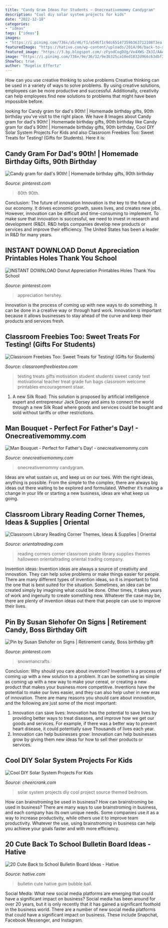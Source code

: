 ```yaml
---
title: "Candy Gram Ideas For Students ~ Onecreativemommy Candygram"
description: "Cool diy solar system projects for kids"
date: "2022-12-18"
categories:
- "ideas"
tags: ["ideas"]
images:
- "https://i.pinimg.com/736x/a5/46/f1/a546f1c9dc65147359b363712108f3ea.jpg"
featuredImage: "https://hative.com/wp-content/uploads/2014/06/back-to-school-ideas/6-have-a-ball-bubble-gum-bulletin-board.jpg"
featured_image: "https://3.bp.blogspot.com/-zFyodCogDUg/Vx4XWS-Zk3I/AAAAAAAABt4/CMk3BrNkiAMS329C-882cP1HOyi2ukXEACLcB/s400/Candy%2Blables.jpg"
image: "https://i.pinimg.com/736x/9e/36/32/9e36325ca10ed1032d966c63dbf25a05.jpg"
ShowToc: true
author: "Rogelio Effertz"
---
```



How can you use creative thinking to solve problems
Creative thinking can be used in a variety of ways to solve problems. By using creative solutions, employees can be more productive and successful. Additionally, creativity can help employees find new solutions to problems that might have been impossible before.

	

		
looking for Candy gram for dad&#039;s 90th! | Homemade birthday gifts, 90th birthday you've visit to the right place. We have 8 Images about Candy gram for dad&#039;s 90th! | Homemade birthday gifts, 90th birthday like Candy gram for dad&#039;s 90th! | Homemade birthday gifts, 90th birthday, Cool DIY Solar System Projects For Kids and also Classroom Freebies Too: Sweet Treats for Testing! (Gifts for Students). Here it is:
		
    
## Candy Gram For Dad&#039;s 90th! | Homemade Birthday Gifts, 90th Birthday

<img loading=lazy src="https://i.pinimg.com/736x/a5/46/f1/a546f1c9dc65147359b363712108f3ea.jpg" onerror="this.onerror=null;this.src='https://tse1.mm.bing.net/th?id=OIP.972wpl0-tgdd9MoWAuNYBAHaJ3&amp;pid=15.1';" alt="Candy gram for dad&#039;s 90th! | Homemade birthday gifts, 90th birthday">

_Source: pinterest.com_

>80th 90th. 

	

Conclusion: The future of innovation
Innovation is the key to the future of our economy. It drives economic growth, saves lives, and creates new jobs. However, innovation can be difficult and time-consuming to implement. To make sure that innovation is successful, we need to invest in research and development (R&D). R&D helps companies develop new products or services and improve their efficiency.
The United States has been a leader in R&D for many years.

    
## INSTANT DOWNLOAD Donut Appreciation Printables Holes Thank You School

<img loading=lazy src="https://i.pinimg.com/736x/23/9a/df/239adf6cb5b991f4eab050ba3f1bbca1.jpg" onerror="this.onerror=null;this.src='https://tse1.mm.bing.net/th?id=OIP.Or7xBf9cnaqV2OjXHcHXEQHaJN&amp;pid=15.1';" alt="INSTANT DOWNLOAD Donut Appreciation Printables Holes Thank You School">

_Source: pinterest.com_

>appreciation hershey. 

	

Innovation is the process of coming up with new ways to do something. It can be done in a creative way or through hard work. Innovation is important because it allows businesses to stay ahead of the curve and keep their products and services fresh.

    
## Classroom Freebies Too: Sweet Treats For Testing! (Gifts For Students)

<img loading=lazy src="https://3.bp.blogspot.com/-zFyodCogDUg/Vx4XWS-Zk3I/AAAAAAAABt4/CMk3BrNkiAMS329C-882cP1HOyi2ukXEACLcB/s400/Candy%2Blables.jpg" onerror="this.onerror=null;this.src='https://tse1.mm.bing.net/th?id=OIP.A_XwCXn0lYsj0eQyU1Bl-QHaKl&amp;pid=15.1';" alt="Classroom Freebies Too: Sweet Treats for Testing! (Gifts for Students)">

_Source: classroomfreebiestoo.com_

>testing treats gifts motivation student students sweet candy test motivational teacher treat grade fun bags classroom welcome printables encouragement staar. 

	

1. A new Silk Road: This solution is proposed by artificial intelligence expert and entrepreneur Jack Dorsey and aims to connect the world through a new Silk Road where goods and services could be bought and sold without tariffs or other restrictions.

    
## Man Bouquet - Perfect For Father&#039;s Day! - Onecreativemommy.com

<img loading=lazy src="https://onecreativemommy.com/wp-content/uploads/2014/02/birthday-candy-gram-1.jpg" onerror="this.onerror=null;this.src='https://tse3.mm.bing.net/th?id=OIP.GbFyqy3x2f0wHQY7xveb4wHaLE&amp;pid=15.1';" alt="Man Bouquet - Perfect for Father&#039;s Day! - onecreativemommy.com">

_Source: onecreativemommy.com_

>onecreativemommy candygram. 

	

Ideas are what sustain us, and keep us on our toes. With the right ideas, anything is possible. From the simple to the complex, there are always big ideas out there waiting to be explored and formulated. Whether it’s making a change in your life or starting a new business, ideas are what keep us going.

    
## Classroom Library Reading Corner Themes, Ideas &amp; Supplies | Oriental

<img loading=lazy src="http://s7.orientaltrading.com/is/image/OrientalTrading/readingcorners-pirate-060517?$halloween_380$&amp;$NOWA$&amp;" onerror="this.onerror=null;this.src='https://tse3.mm.bing.net/th?id=OIP.byvLFPvD-hdm28vUgLa0HgAAAA&amp;pid=15.1';" alt="Classroom Library Reading Corner Themes, Ideas &amp; Supplies | Oriental">

_Source: orientaltrading.com_

>reading corners corner classroom pirate library supplies themes halloween orientaltrading oriental trading company. 

	

Invention ideas:
Invention ideas are always a source of creativity and innovation. They can help solve problems or make things easier for people. There are many different types of invention ideas, so it is important to find the one that is best suited for the situation. Sometimes, an idea can be created simply by imagining what could be done. Other times, it takes years of work and ingenuity to create something new. Whatever the case may be, there are plenty of invention ideas out there that people can use to improve their lives.

    
## Pin By Susan Slehofer On Signs | Retirement Candy, Boss Birthday Gift

<img loading=lazy src="https://i.pinimg.com/736x/9e/36/32/9e36325ca10ed1032d966c63dbf25a05.jpg" onerror="this.onerror=null;this.src='https://tse2.mm.bing.net/th?id=OIP.2cnGVrCx9RN1DVq2m9ilwwAAAA&amp;pid=15.1';" alt="Pin by Susan Slehofer on Signs | Retirement candy, Boss birthday gift">

_Source: pinterest.com_

>snowmancrafts. 

	

Conclusion: Why should you care about invention?
Invention is a process of coming up with a new solution to a problem. It can be something as simple as coming up with a new way to make your cereal, or creating a new product that makes your business more competitive. Inventions have the potential to make our lives easier, and they can also help usher in new eras of innovation. There are many reasons you should care about innovation, and the following are just some of the most important: 
1) Innovation can save lives: Innovation has the potential to save lives by providing better ways to treat diseases, and improve how we get our goods and services. For example, if there was a better way to prevent heart disease, it could potentially save Thousands of lives each year. 
2) Innovation can help businesses grow: Innovation can help businesses grow by giving them new ideas for how to sell their products or services.

    
## Cool DIY Solar System Projects For Kids

<img loading=lazy src="https://www.cheercrank.com/wp-content/uploads/2016/11/10-solar-system-project-ideas.jpg" onerror="this.onerror=null;this.src='https://tse3.mm.bing.net/th?id=OIP.dh8FpBNGvjL9Ijg44m_U9wHaLH&amp;pid=15.1';" alt="Cool DIY Solar System Projects For Kids">

_Source: cheercrank.com_

>solar system projects diy cool project source themed bedroom. 

	

How can brainstroming be used in business?
How can brainstroming be used in business? There are many ways to use brainstroming in business, and each company has its own unique needs. Some companies use it as a way to increase productivity, while others use it to improve team productivity. Whatever the use, using brainstroming in business can help you achieve your goals faster and with more efficiency.

    
## 20 Cute Back To School Bulletin Board Ideas - Hative

<img loading=lazy src="https://hative.com/wp-content/uploads/2014/06/back-to-school-ideas/6-have-a-ball-bubble-gum-bulletin-board.jpg" onerror="this.onerror=null;this.src='https://tse4.mm.bing.net/th?id=OIP.xoX9Lg3SMgnNJPYL5DxuCwHaE8&amp;pid=15.1';" alt="20 Cute Back to School Bulletin Board Ideas - Hative">

_Source: hative.com_

>bulletin cute hative gum bubble ball. 

	

Social Media: What new social media platforms are emerging that could have a significant impact on business?
Social media has been around for over 20 years, but it is only recently that it has gained a significant foothold in the business world. There are a number of new social media platforms that could have a significant impact on business. These include Snapchat, Facebook Messenger, and Instagram.

